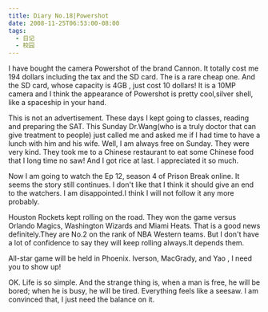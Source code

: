 ```yaml
---
title: Diary No.18|Powershot
date: 2008-11-25T06:53:00-08:00
tags:
  - 日记
  - 校园
---
```



I have bought the camera Powershot of the brand Cannon. It totally cost me 194 dollars including the tax and the SD card. The is a rare cheap one. And the SD card, whose capacity is 4GB , just cost 10 dollars! It is a 10MP camera and I think the appearance of Powershot is pretty cool,silver shell, like a spaceship in your hand.

<!--more-->

This is not an advertisement.
These days I kept going to classes, reading and preparing the SAT. This Sunday Dr.Wang(who is a truly doctor that can give treatment to people) just called me and asked me if I had time to have a lunch with him and his wife. Well, I am always free on Sunday. They were very kind. They took me to a Chinese restaurant to eat some Chinese food that I long time no saw! And I got rice at last. I appreciated it so much.

Now I am going to watch the Ep 12, season 4 of Prison Break online. It seems the story still continues. I don't like that I think it should give an end to the watchers. I am disappointed.I think I will not follow it any more probably.

Houston Rockets kept rolling on the road. They won the game versus Orlando Magics, Washington Wizards and Miami Heats. That is a good news definitely.They are No.2 on the rank of NBA Western teams. But I don't have a lot of confidence to say they will keep rolling always.It depends them.

All-star game will be held in Phoenix. Iverson, MacGrady, and Yao , I need you to show up!

OK. Life is so simple. And the strange thing is, when a man is free, he will be bored; when he is busy, he will be tired. Everything feels like a seesaw. I am convinced that, I just need the balance on it.

